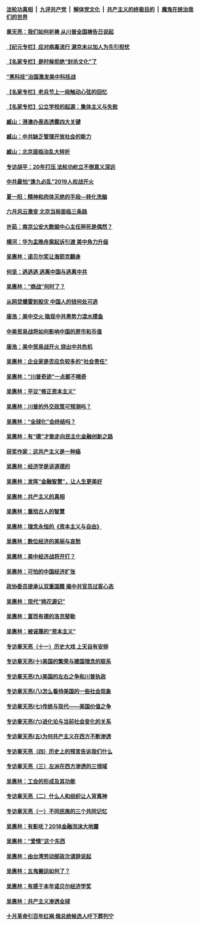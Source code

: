 ####  [法轮功真相](../../../../basic/blob/master/README.md?t=06240002) &nbsp;|&nbsp; [九评共产党](../../../../9ping.md/blob/master/README.md?t=06240002) &nbsp;|&nbsp; [解体党文化](../../../../jtdwh.md/blob/master/README.md?t=06240002)  &nbsp;|&nbsp; [共产主义的终极目的](../../../../gczydzjmd.md/blob/master/README.md?t=06240002) &nbsp;|&nbsp; [魔鬼在统治我们的世界](../../../../mgztzwmdsj.md/blob/master/README.md?t=06240002) 

#### [章天亮：我们如何祈祷 从川普全国祷告日说起](../pages/nsc423/n11944627.md?t=06240002) 

#### [【纪元专栏】应对病毒流行 渥京未以加人为先引担忧](../pages/nsc423/n11875714.md?t=06240002) 

#### [【名家专栏】是时候拒绝“封杀文化”了](../pages/nsc423/n11814093.md?t=06240002) 

#### [“黑科技”治国激发美中科技战](../pages/nsc423/n11638056.md?t=06240002) 

#### [【名家专栏】老兵节上一段触动心弦的回忆](../pages/nsc423/n11646016.md?t=06240002) 

#### [【名家专栏】公立学校的起源：集体主义与失败](../pages/nsc423/n11601833.md?t=06240002) 

#### [臧山：港澳办表态透露四大关键](../pages/nsc423/n11421628.md?t=06240002) 

#### [臧山：中共缺乏管理开放社会的能力](../pages/nsc423/n11407457.md?t=06240002) 

#### [臧山：北京面临治乱大转折](../pages/nsc423/n11406895.md?t=06240002) 

#### [专访胡平：20年打压 法轮功屹立不倒意义深远](../pages/nsc423/n11398800.md?t=06240002) 

#### [中共最怕“逢九必乱”2019人权战开火](../pages/nsc423/n11385248.md?t=06240002) 

#### [夏一阳：精神和肉体灭绝的手段—转化洗脑](../pages/nsc423/n11368250.md?t=06240002) 

#### [六月风云激变 北京当局面临三条路](../pages/nsc423/n11313668.md?t=06240002) 

#### [许茹：南京公安大数据中心主任猝死是偶然？](../pages/nsc423/n11064744.md?t=06240002) 

#### [横河：华为孟晚舟案起诉引渡 美中角力升级](../pages/nsc423/n11027230.md?t=06240002) 

#### [吴惠林：诺贝尔奖让海耶克翻身](../pages/nsc423/n10890049.md?t=06240002) 

#### [何坚：逃逃逃 逃离中国与逃离中共](../pages/nsc423/n10592891.md?t=06240002) 

#### [吴惠林：“商战”何时了？](../pages/nsc423/n10573558.md?t=06240002) 

#### [从网贷爆雷到股灾 中国人的钱何处可逃](../pages/nsc423/n10572800.md?t=06240002) 

#### [唐浩：美中交火 隐现中共黑势力混水摸鱼](../pages/nsc423/n10544040.md?t=06240002) 

#### [中美贸易战将如何影响中国的房市和币值](../pages/nsc423/n10543697.md?t=06240002) 

#### [唐浩：美中贸易战开火 烧出中共危机](../pages/nsc423/n10540126.md?t=06240002) 

#### [吴惠林：企业家是否应负较多的“社会责任”](../pages/nsc423/n10535022.md?t=06240002) 

#### [吴惠林：“川普奇迹”一点都不稀奇](../pages/nsc423/n10512808.md?t=06240002) 

#### [吴惠林：平议“修正资本主义”](../pages/nsc423/n10495724.md?t=06240002) 

#### [吴惠林：川普的外交政策可预测吗？](../pages/nsc423/n10462387.md?t=06240002) 

#### [吴惠林：“全球化”会终结吗？](../pages/nsc423/n10452838.md?t=06240002) 

#### [吴惠林：有“德”才能走向民主化金融创新之路](../pages/nsc423/n10432292.md?t=06240002) 

#### [获奖作家：这共产主义是一种癌](../pages/nsc423/n10431541.md?t=06240002) 

#### [吴惠林：经济学是讲道德的](../pages/nsc423/n10398014.md?t=06240002) 

#### [吴惠林：发挥“金融智慧”，让人生更美好](../pages/nsc423/n10375019.md?t=06240002) 

#### [吴惠林：共产主义的真相](../pages/nsc423/n10351394.md?t=06240002) 

#### [吴惠林：重拾古人的智慧](../pages/nsc423/n10337691.md?t=06240002) 

#### [吴惠林：理念永恒的《资本主义与自由》](../pages/nsc423/n10316274.md?t=06240002) 

#### [吴惠林：数位经济的美丽与哀愁](../pages/nsc423/n10292946.md?t=06240002) 

#### [吴惠林：美中经济战将开打？](../pages/nsc423/n10258825.md?t=06240002) 

#### [吴惠林：可怕的中国经济扩张](../pages/nsc423/n10219147.md?t=06240002) 

#### [政协委员提承认双重国籍 揭中共官员过客心态](../pages/nsc423/n10208809.md?t=06240002) 

#### [吴惠林：现代“桃花源记”](../pages/nsc423/n10185234.md?t=06240002) 

#### [吴惠林：富而有德的洛克斐勒](../pages/nsc423/n10142264.md?t=06240002) 

#### [吴惠林：被诬蔑的“资本主义”](../pages/nsc423/n10124816.md?t=06240002) 

#### [专访章天亮（十一）历史大戏 上天自有安排](../pages/nsc423/n10094905.md?t=06240002) 

#### [专访章天亮(十)美国的繁荣与建国理念的联系](../pages/nsc423/n10094899.md?t=06240002) 

#### [专访章天亮(九)美国的左右之争和川普执政](../pages/nsc423/n10094889.md?t=06240002) 

#### [专访章天亮(八)怎么看待美国的一些社会现象](../pages/nsc423/n10094857.md?t=06240002) 

#### [专访章天亮(七)传统与现代——美国价值之争](../pages/nsc423/n10093140.md?t=06240002) 

#### [专访章天亮(六)进化论与当前社会变化的关系](../pages/nsc423/n10092036.md?t=06240002) 

#### [专访章天亮(五)为何共产主义在西方不断渗透](../pages/nsc423/n10083620.md?t=06240002) 

#### [专访章天亮（四）历史上的预言告诉我们什么](../pages/nsc423/n10083606.md?t=06240002) 

#### [专访章天亮（三）左派在西方渗透的三领域](../pages/nsc423/n10081115.md?t=06240002) 

#### [吴惠林：工会的形成及其功能](../pages/nsc423/n10080633.md?t=06240002) 

#### [专访章天亮（二）什么人和组织让人背离神](../pages/nsc423/n10076637.md?t=06240002) 

#### [专访章天亮（一）不同民族的三个共同记忆](../pages/nsc423/n10074188.md?t=06240002) 

#### [吴惠林：有影呒？2018金融泡沫大地震](../pages/nsc423/n10040534.md?t=06240002) 

#### [吴惠林：“爱情”这个东西](../pages/nsc423/n10019423.md?t=06240002) 

#### [吴惠林：由台湾劳动部政次请辞说起](../pages/nsc423/n9979679.md?t=06240002) 

#### [吴惠林：五鬼搬运如何了？](../pages/nsc423/n9925338.md?t=06240002) 

#### [吴惠林：有感于本年诺贝尔经济学奖](../pages/nsc423/n9871883.md?t=06240002) 

#### [吴惠林：共产主义渗透全球](../pages/nsc423/n9812748.md?t=06240002) 

#### [十月革命引百年红祸 俄总统候选人吁下葬列宁](../pages/nsc423/n9810182.md?t=06240002) 

